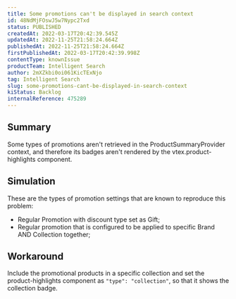 ```yaml
---
title: Some promotions can't be displayed in search context
id: 48NdMjFOswJ5w7Nypc2Txd
status: PUBLISHED
createdAt: 2022-03-17T20:42:39.545Z
updatedAt: 2022-11-25T21:58:24.664Z
publishedAt: 2022-11-25T21:58:24.664Z
firstPublishedAt: 2022-03-17T20:42:39.998Z
contentType: knownIssue
productTeam: Intelligent Search
author: 2mXZkbi0oi061KicTExNjo
tag: Intelligent Search
slug: some-promotions-cant-be-displayed-in-search-context
kiStatus: Backlog
internalReference: 475289
---
```


## Summary


Some types of promotions aren't retrieved in the ProductSummaryProvider context, and therefore its badges aren't rendered by the vtex.product-highlights component.



## Simulation


These are the types of promotion settings that are known to reproduce this problem:


- Regular Promotion with discount type set as Gift;
- Regular promotion that is configured to be applied to specific Brand AND Collection together;



## Workaround


Include the promotional products in a specific collection and set the product-highlights component as `"type": "collection"`, so that it shows the collection badge.

